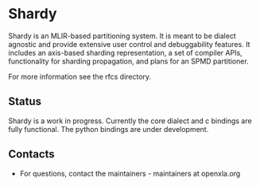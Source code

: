 # Shardy

Shardy is an MLIR-based partitioning system. It is meant to be dialect
agnostic and provide extensive user control and debuggability features. It
includes an axis-based sharding representation, a set of compiler APIs,
functionality for sharding propagation, and plans for an SPMD partitioner.

For more information see the rfcs directory.

## Status

Shardy is a work in progress. Currently the core dialect and c bindings are
fully functional. The python bindings are under development.

## Contacts

*   For questions, contact the maintainers - maintainers at openxla.org

